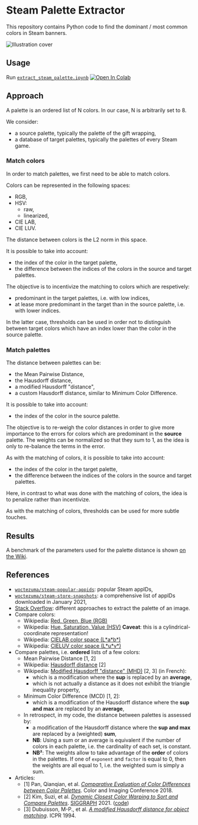 # Steam Palette Extractor

This repository contains Python code to find the dominant / most common colors in Steam banners.

![Illustration cover][img-cover]

## Usage

Run [`extract_steam_palette.ipynb`][colab-notebook]
[![Open In Colab][colab-badge]][colab-notebook]

## Approach

A palette is an ordered list of N colors.
In our case, N is arbitrarily set to 8.

We consider:
- a source palette, typically the palette of the gift wrapping,
- a database of target palettes, typically the palettes of every Steam game.

### Match colors

In order to match palettes, we first need to be able to match colors.

Colors can be represented in the following spaces:
- RGB,
- HSV:
  - raw,
  - linearized,
- CIE LAB,
- CIE LUV.

The distance between colors is the L2 norm in this space.

It is possible to take into account:
- the index of the color in the target palette,
- the difference between the indices of the colors in the source and target palettes.

The objective is to incentivize the matching to colors which are respetively:
- predominant in the target palettes, i.e. with low indices,
- at lease more predominant in the target than in the source palette, i.e. with lower indices.

In the latter case, thresholds can be used in order not to distinguish between target colors which have an index lower than the color in the source palette.

### Match palettes

The distance between palettes can be:
- the Mean Pairwise Distance,
- the Hausdorff distance,
- a modified Hausdorff "distance",
- a custom Hausdorff distance, similar to Minimum Color Difference.

It is possible to take into account:
- the index of the color in the source palette.

The objective is to re-weigh the color distances in order to give more importance to the errors for colors which are predominant in the **source** palette.
The weights can be normalized so that they sum to 1, as the idea is only to re-balance the terms in the error.

As with the matching of colors, it is possible to take into account:
- the index of the color in the target palette,
- the difference between the indices of the colors in the source and target palettes.

Here, in contrast to what was done with the matching of colors, the idea is to penalize rather than incentivize.

As with the matching of colors, thresholds can be used for more subtle touches.

## Results

A benchmark of the parameters used for the palette distance is shown [on the Wiki][benchmark-wiki].

## References

- [`woctezuma/steam-popular-appids`][steam-popular-appids]: popular Steam appIDs,
- [`woctezuma/steam-store-snapshots`][steam-store-snapshots]: a comprehensive list of appIDs downloaded in January 2021,
- [Stack Overflow][stackoverflow]: different approaches to extract the palette of an image.
- Compare colors:
  - Wikipedia: [Red, Green, Blue (RGB)][wiki-rgb]
  - Wikipedia: [Hue, Saturation, Value (HSV)][wiki-hsv] **Caveat**: this is a cylindrical-coordinate representation!
  - Wikipedia: [CIELAB color space (L\*a\*b\*)][wiki-cielab]
  - Wikipedia: [CIELUV color space (L\*u\*v\*)][wiki-cieluv]
- Compare palettes, i.e. **ordered** lists of a few colors:
  - Mean Pairwise Distance [1, 2]
  - Wikipedia: [Hausdorff distance][wiki-hausdorff] [2]
  - Wikipedia: [Modified Hausdorff "distance" (MHD)][wiki-hausdorff-modified] [2, 3] (in French):
    - which is a modification where the **sup** is replaced by an **average**,
    - which is not actually a distance as it does not exhibit the triangle inequality property,
  - Minimum Color Difference (MCD) [1, 2]:
    - which is a modification of the Hausdorff distance where the **sup and max** are replaced by an **average**,
  - In retrospect, in my code, the distance between palettes is assessed by:
    - a modification of the Hausdorff distance where the **sup and max** are replaced by a (weighted) **sum**,
    - **NB**: Using a sum or an average is equivalent if the number of colors in each palette, i.e. the cardinality of each set, is constant.
    - **NB²**: The weights allow to take advantage of the **order** of colors in the palettes. If one of `exponent` and `factor` is equal to 0, then the weights are all equal to 1, i.e. the weighted sum is simply a sum.
- Articles:
  - [1] Pan, Qianqian, et al. [*Comparative Evaluation of Color Differences between Color Palettes*][paper-pan]. Color and Imaging Conference 2018.
  - [2] Kim, Suzi, et al. [*Dynamic Closest Color Warping to Sort and Compare Palettes*][paper-DCCW]. [SIGGRAPH][siggraph-DCCW] 2021. ([code][github-DCCW])
  - [3] Dubuisson, M-P., et al. [*A modified Hausdorff distance for object matching*][paper-mhd]. ICPR 1994.

<!-- Definitions -->

[img-cover]: <https://github.com/woctezuma/steam-palette-extractor/wiki/img/cover.jpg>
[colab-notebook]: <https://colab.research.google.com/github/woctezuma/steam-palette-extractor/blob/main/extract_steam_palette.ipynb>
[colab-badge]: <https://colab.research.google.com/assets/colab-badge.svg>
[benchmark-wiki]: <https://github.com/woctezuma/steam-palette-extractor/wiki>
[steam-popular-appids]: <https://github.com/woctezuma/steam-popular-appids>
[steam-store-snapshots]: <https://github.com/woctezuma/steam-store-snapshots>
[stackoverflow]: <https://stackoverflow.com/questions/3241929/python-find-dominant-most-common-color-in-an-image/61730849#61730849>
[wiki-rgb]: <https://en.wikipedia.org/wiki/RGB_color_model>
[wiki-hsv]: <https://en.wikipedia.org/wiki/HSL_and_HSV>
[wiki-cielab]: <https://en.wikipedia.org/wiki/CIELAB_color_space>
[wiki-cieluv]: <https://en.wikipedia.org/wiki/CIELUV>
[wiki-hausdorff]: <https://en.wikipedia.org/wiki/Hausdorff_distance>
[wiki-hausdorff-modified]: <https://fr.wikipedia.org/wiki/Distance_de_Hausdorff_modifi%C3%A9e>
[paper-pan]: <https://www.stephenwestland.co.uk/pdf/pan_westland_CIC_2018.pdf>
[paper-DCCW]: <https://doi.org/10.1145/3450626.3459776>
[siggraph-DCCW]: <https://history.siggraph.org/learning/dynamic-closest-color-warping-to-sort-and-compare-palettes-by-kim-and-choi/>
[github-DCCW]: <https://github.com/SuziKim/DCCW>
[paper-mhd]: <https://doi.org/10.1109/ICPR.1994.576361>
